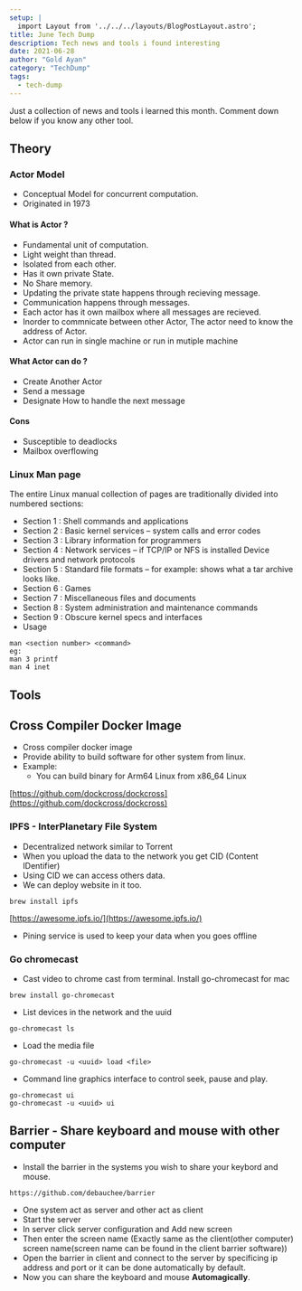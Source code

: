 ```yaml
---
setup: |
  import Layout from '../../../layouts/BlogPostLayout.astro';
title: June Tech Dump
description: Tech news and tools i found interesting
date: 2021-06-28
author: "Gold Ayan"
category: "TechDump"
tags:
  - tech-dump
---
```


Just a collection of news and tools i learned this month. Comment down below if
you know any other tool.

## Theory

### Actor Model

- Conceptual Model for concurrent computation.
- Originated in 1973

#### What is Actor ?

- Fundamental unit of computation.
- Light weight than thread.
- Isolated from each other.
- Has it own private State.
- No Share memory.
- Updating the private state happens through recieving message.
- Communication happens through messages.
- Each actor has it own mailbox where all messages are recieved.
- Inorder to commnicate between other Actor, The actor need to know the address of Actor.
- Actor can run in single machine or run in mutiple machine
<!-- more -->

#### What Actor can do ?

- Create Another Actor
- Send a message
- Designate How to handle the next message

#### Cons

- Susceptible to deadlocks
- Mailbox overflowing

### Linux Man page

The entire Linux manual collection of pages are traditionally divided into
numbered sections:

- Section 1 : Shell commands and applications
- Section 2 : Basic kernel services – system calls and error codes
- Section 3 : Library information for programmers
- Section 4 : Network services – if TCP/IP or NFS is installed Device drivers and network protocols
- Section 5 : Standard file formats – for example: shows what a tar archive looks like.
- Section 6 : Games
- Section 7 : Miscellaneous files and documents
- Section 8 : System administration and maintenance commands
- Section 9 : Obscure kernel specs and interfaces
- Usage

```
man <section number> <command>
eg:
man 3 printf
man 4 inet
```

## Tools

## Cross Compiler Docker Image

- Cross compiler docker image
- Provide ability to build software for other system from linux.
- Example:
  - You can build binary for Arm64 Linux from x86_64 Linux

[https://github.com/dockcross/dockcross](https://github.com/dockcross/dockcross)

### IPFS - InterPlanetary File System

- Decentralized network similar to Torrent
- When you upload the data to the network you get CID (Content IDentifier)
- Using CID we can access others data.
- We can deploy website in it too.

```
brew install ipfs
```

[https://awesome.ipfs.io/](https://awesome.ipfs.io/)

- Pining service is used to keep your data when you goes offline

### Go chromecast

- Cast video to chrome cast from terminal. Install go-chromecast for mac

```
brew install go-chromecast
```

- List devices in the network and the uuid

```
go-chromecast ls
```

- Load the media file

```
go-chromecast -u <uuid> load <file>
```

- Command line graphics interface to control seek, pause and play.

```
go-chromecast ui
go-chromecast -u <uuid> ui
```

## Barrier - Share keyboard and mouse with other computer

- Install the barrier in the systems you wish to share your keybord and mouse.

```
https://github.com/debauchee/barrier
```

- One system act as server and other act as client
- Start the server
- In server click server configuration and Add new screen
- Then enter the screen name (Exactly same as the client(other computer)
  screen name(screen name can be found in the client barrier software))
- Open the barrier in client and connect to the server by specificing ip
  address and port or it can be done automatically by default.
- Now you can share the keyboard and mouse **Automagically**.
